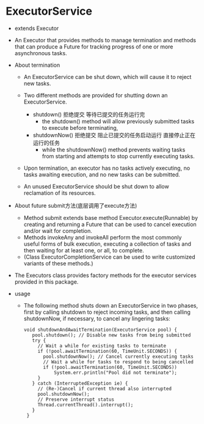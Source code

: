 # ExecutorService

- extends Executor

- An Executor that provides methods to manage termination and methods that can produce a Future for tracking progress of one or more asynchronous tasks.

- About termination
    - An ExecutorService can be shut down, which will cause it to reject new tasks.
    - Two different methods are provided for shutting down an ExecutorService.  
        - shutdown() 拒绝提交 等待已提交的任务运行完
            - the shutdown() method will allow previously submitted tasks to execute before terminating,
        - shutdownNow() 拒绝提交 阻止已提交的任务启动运行 直接停止正在运行的任务
            - while the shutdownNow() method prevents waiting tasks from starting and attempts to stop currently executing tasks. 
            
    - Upon termination, an executor has no tasks actively executing, no tasks awaiting execution, and no new tasks can be submitted.
    - An unused ExecutorService should be shut down to allow reclamation of its resources.
    
- About future submit方法(底层调用了execute方法)
    - Method submit extends base method Executor.execute(Runnable) by creating and returning a Future that can be used to cancel execution and/or wait for completion.
    - Methods invokeAny and invokeAll perform the most commonly useful forms of bulk execution, executing a collection of tasks and then waiting for at least one, or all, to complete.
    - (Class ExecutorCompletionService can be used to write customized variants of these methods.)
      
- The Executors class provides factory methods for the executor services provided in this package.
  

- usage
    - The following method shuts down an ExecutorService in two phases, first by calling shutdown to reject incoming tasks, and then calling shutdownNow, if necessary, to cancel any lingering tasks:
        ```
        void shutdownAndAwaitTermination(ExecutorService pool) {
           pool.shutdown(); // Disable new tasks from being submitted
           try {
             // Wait a while for existing tasks to terminate
             if (!pool.awaitTermination(60, TimeUnit.SECONDS)) {
               pool.shutdownNow(); // Cancel currently executing tasks
               // Wait a while for tasks to respond to being cancelled
               if (!pool.awaitTermination(60, TimeUnit.SECONDS))
                   System.err.println("Pool did not terminate");
             }
           } catch (InterruptedException ie) {
             // (Re-)Cancel if current thread also interrupted
             pool.shutdownNow();
             // Preserve interrupt status
             Thread.currentThread().interrupt();
           }
         }
        ```